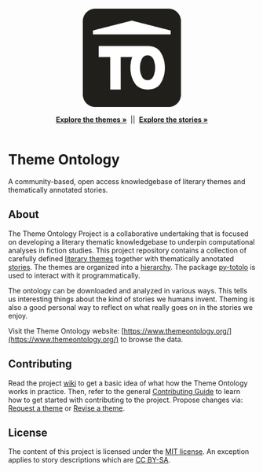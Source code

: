 <p align="center">
  <a href="https://www.themeontology.org/">
    <img src="https://github.com/theme-ontology/tstp/blob/master/projects/favicon2021/avatar-384x384.png?raw=true" alt="LTO avatar" width="200" height="200">
  </a>
</p>
<p align="center">
  <a href="https://www.themeontology.org/themes"><strong>Explore the themes »</strong></a>
  &nbsp;||&nbsp;
  <a href="https://www.themeontology.org/stories"><strong>Explore the stories »</strong></a>
  <br>
  <br>
</p>

# Theme Ontology

A community-based, open access knowledgebase of literary themes and thematically annotated stories. 

## About

The Theme Ontology Project is a collaborative undertaking that is focused on developing a literary thematic knowledgebase to underpin computational analyses in fiction studies.
This project repository contains a collection of carefully defined [literary themes](https://github.com/theme-ontology/theming/wiki/What-is-a-Literary-Theme%3F) together with thematically annotated [stories](https://github.com/theme-ontology/theming/wiki/What-is-a-Story%3F).
The themes are organized into a [hierarchy](https://github.com/theme-ontology/theming/wiki/What-is-Literary-Theme-Ontology%3F).
The package [py-totolo](https://github.com/theme-ontology/python-totolo) is used to interact with it programmatically.

The ontology can be downloaded and analyzed in various ways.
This tells us interesting things about the kind of stories we humans invent.
Theming is also a good personal way to reflect on what really goes on in the stories we enjoy.

Visit the Theme Ontology website: [https://www.themeontology.org/](https://www.themeontology.org/) to browse the data.

## Contributing

Read the project [wiki](https://github.com/theme-ontology/theming/wiki) to get a basic idea of what how the Theme Ontology works in practice.
Then, refer to the general [Contributing Guide](CONTRIBUTING.md) to learn how to get started with contributing to the project.
Propose changes via:
[Request a theme](https://github.com/theme-ontology/theming/issues/new?template=request-a-new-theme.md)
or
[Revise a theme](https://github.com/theme-ontology/theming/issues/new?template=propose-to-revise-an-existing-theme.md).

## License

The content of this project is licensed under the 
[MIT license](LICENSE.md). 
An exception applies to story descriptions which are
[CC BY-SA](LICENSE-EXCEPTION.md). 

<BR>
<BR>
<BR>
